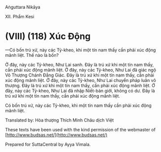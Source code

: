  

Aṅguttara Nikāya

XII. Phẩm Kesi

# (VIII) (118) Xúc Ðộng

—Có bốn trú xứ, này các Tỷ-kheo, khi một tín nam thấy cần phải xúc động mãnh liệt. Thế nào là bốn?

Ở đây, này các Tỷ-kheo, Như Lai sanh. Ðây là trú xứ khi một tín nam thấy, cần phải xúc động mãnh liệt. Ở đây, này các Tỷ-kheo, Như Lai đã giác ngộ Vô Thượng Chánh Ðẳng Giác. Ðây là trú xứ khi một tín nam thấy, cần phải xúc động mãnh liệt. Ở đây, này các Tỷ-kheo, Như Lai chuyển pháp luân vô thượng. Ðây là trú xứ khi một tín nam thấy, cần phải xúc động mãnh liệt. Ở đây, này các Tỷ-kheo, Như Lai đã nhập Niết-bàn giới, không có dư. Ðây là trú xứ khi một tín nam thấy, cần phải xúc động mãnh liệt.

Có bốn trú xứ, này các Tỷ-kheo, khi một tín nam thấy cần phải xúc động mãnh liệt.

Translated by: Hòa thượng Thích Minh Châu dịch Việt

These texts have been used with the kind permission of the webmaster of [http://www.budsas.net/](http://www.budsas.net/)

Prepared for SuttaCentral by Ayya Vimala.